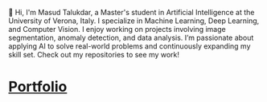 👋 Hi, I'm Masud Talukdar, a Master's student in Artificial Intelligence at the University of Verona, Italy. I specialize in Machine Learning, Deep Learning, and Computer Vision. I enjoy working on projects involving image segmentation, anomaly detection, and data analysis. I’m passionate about applying AI to solve real-world problems and continuously expanding my skill set. Check out my repositories to see my work!


# [Portfolio](https://masudtalukdar-portfolio.web.app/)
